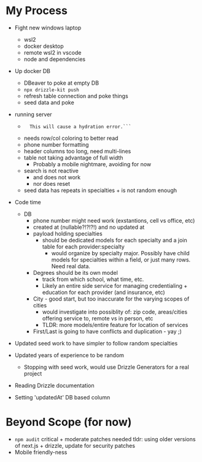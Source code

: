 # My Process
- Fight new windows laptop
  - wsl2
  - docker desktop
  - remote wsl2 in vscode
  - node and dependencies
- Up docker DB
  - DBeaver to poke at empty DB
  - `npx drizzle-kit push`
  - refresh table connection and poke things
  - seed data and poke
- running server
  - ```In HTML, <th> cannot be a child of <thead>.
      This will cause a hydration error.```
  - needs row/col coloring to better read
  - phone number formatting
  - header columns too long, need multi-lines
  - table not taking advantage of full width
    - Probably a mobile nightmare, avoiding for now
  - search is not reactive
    - and does not work
    - nor does reset
  - seed data has repeats in specialties + is not random enough
- Code time
  - DB
    - phone number might need work (exstantions, cell vs office, etc)
    - created at (nullable?!?!?!) and no updated at
    - payload holding specialties
      - should be dedicated models for each specialty and a join table for each provider:specialty
        - would organize by specialty major. Possibly have child models for specialties within a field, or just many rows. Need real data.
    - Degrees should be its own model
      - track from which school, what time, etc.
      - Likely an entire side service for managing credentialing + education for each provider (and insurance, etc)
    - City - good start, but too inaccurate for the varying scopes of cities
      - would investigate into possiblity of: zip code, areas/cities offering service to, remote vs in person, etc
      - TLDR: more models/entire feature for location of services
    - First/Last is going to have conflicts and duplication - yay ;)

- Updated seed work to have simpler to follow random specialties
- Updated years of experience to be random
  - Stopping with seed work, would use Drizzle Generators for a real project
- Reading Drizzle documentation
- Setting 'updatedAt' DB based column

  

# Beyond Scope (for now)
- `npm audit` critical + moderate patches needed
tldr: using older versions of next.js + drizzle, update for security patches
- Mobile friendly-ness

